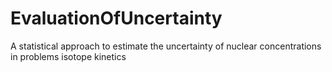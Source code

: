 # EvaluationOfUncertainty
A statistical approach to estimate the uncertainty of nuclear concentrations in problems isotope kinetics

